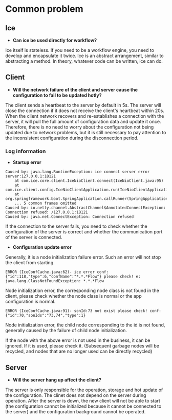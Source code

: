 # Common problem

## Ice

- **Can ice be used directly for workflow?**

Ice itself is stateless. If you need to be a workflow engine, you need to develop and encapsulate it twice.
Ice is an abstract arrangement, similar to abstracting a method. In theory, whatever code can be written, ice can do.

## Client

- **Will the network failure of the client and server cause the configuration to fail to be updated hotly?**

The client sends a heartbeat to the server by default in 5s. The server will close the connection if it does not receive the client's heartbeat within 20s. When the client network recovers and re-establishes a connection with the server, it will pull the full amount of configuration data and update it once. Therefore, there is no need to worry about the configuration not being updated due to network problems, but it is still necessary to pay attention to the inconsistent configuration during the disconnection period.

### Log information

- **Startup error**

````
Caused by: java.lang.RuntimeException: ice connect server error server:127.0.0.1:18121
    at com.ice.core.client.IceNioClient.connect(IceNioClient.java:95)
    at com.ice.client.config.IceNioClientApplication.run(IceNioClientApplication.java:24)
    at org.springframework.boot.SpringApplication.callRunner(SpringApplication.java:782)
    ... 5 common frames omitted
Caused by: io.netty.channel.AbstractChannel$AnnotatedConnectException: Connection refused: /127.0.0.1:18121
Caused by: java.net.ConnectException: Connection refused
````

If the connection to the server fails, you need to check whether the configuration of the server is correct and whether the communication port of the server is connected.

- **Configuration update error**

Generally, it is a node initialization failure error. Such an error will not stop the client from starting.

````
ERROR (IceConfCache.java:62)- ice error conf:{"id":118,"type":6,"confName":"*.*.*Flow"} please check! e:
java.lang.ClassNotFoundException: *.*.*Flow
````

Node initialization error, the corresponding node class is not found in the client, please check whether the node class is normal or the app configuration is normal.

````
ERROR (IceConfCache.java:91)- sonId:73 not exist please check! conf:{"id":70,"sonIds":"73,74","type":1}
````

Node initialization error, the child node corresponding to the id is not found, generally caused by the failure of child node initialization.

If the node with the above error is not used in the business, it can be ignored. If it is used, please check it. (Subsequent garbage nodes will be recycled, and nodes that are no longer used can be directly recycled)


## Server
- **Will the server hang up affect the client?**

The server is only responsible for the operation, storage and hot update of the configuration. The clinet does not depend on the server during operation. After the server is down, the new client will not be able to start (the configuration cannot be initialized because it cannot be connected to the server) and the configuration background cannot be operated.